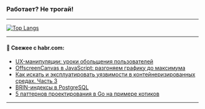 ### Работает? Не трогай!

---
<!--
#### 🛠️ Technical stack:

![Java](https://img.shields.io/badge/Java-informational?logo=Oracle&style=flat&logoColor=white&color=FF4500)
![Kotlin](https://img.shields.io/badge/Kotlin-informational?logo=Kotlin&style=flat&logoColor=white&color=774D97)
![TS](https://img.shields.io/badge/TypeScript-informational?logo=typeScript&style=flat&logoColor=black&color=017acc)
![Python](https://img.shields.io/badge/Python-informational?logo=Python&style=flat&logoColor=black&color=ffdd54) <br>
![Spring](https://img.shields.io/badge/Spring-informational?logo=Spring&style=flat&logoColor=white&color=6DB33F) 
![SpringBoot](https://img.shields.io/badge/SpringBoot-informational?logo=SpringBoot&style=flat&logoColor=white&color=6DB33F)
![Nest](https://img.shields.io/badge/NestJS-informational?logo=NestJS&style=flat&logoColor=white&color=E0234E) 
![NodeJS](https://img.shields.io/badge/NodeJS-informational?logo=node.js&style=flat&logoColor=white&color=70A760)<br>
![PostgreSQL](https://img.shields.io/badge/PostgreSQL-informational?logo=PostgreSQL&style=flat&logoColor=white&color=DAA520)
![MongoDB](https://img.shields.io/badge/MongoDB-informational?logo=MongoDB&style=flat&logoColor=white&color=870000)
![Apache](https://img.shields.io/badge/Apache-informational?logo=apache&style=flat&logoColor=white&color=f74e28)

___ 
-->

<!--- #### 🛠️ : --->

[![Top Langs](https://github-readme-stats-82jvfl3w3-advtsettinggmailcoms-projects.vercel.app/api/top-langs/?username=zloylis&langs_count=10&hide_title=true&title_color=e6edf3&size_weight=0.5&count_weight=0.5&layout=compact&hide_progress=true&hide_border=true&theme=dracula)](https://github.com/zloylis)

<!---


####  :octocat:&nbsp;&nbsp; Статистика:

![GitHub stats](https://github-readme-stats-u2qms2cxw-advtsettinggmailcoms-projects.vercel.app/api?username=zloylis&show_icons=true&hide_border=true&theme=dracula&title_color=e6edf3&include_all_commits=true&count_private=true&hide_rank=false&hide_title=true&rank_icon=github)
-->
---

#### 💬 Свежее с habr.com:

<!-- BLOG-POST-LIST:START -->
- [UX-манипуляции: уроки обольщения пользователей](https://habr.com/ru/articles/865868/?utm_source=habrahabr&utm_medium=rss&utm_campaign=865868)
- [OffscreenCanvas в JavaScript: разгоняем графику до максимума](https://habr.com/ru/companies/otus/articles/863634/?utm_source=habrahabr&utm_medium=rss&utm_campaign=863634)
- [Как искать и эксплуатировать уязвимости в контейнеризированных средах. Часть 3](https://habr.com/ru/companies/slurm/articles/865844/?utm_source=habrahabr&utm_medium=rss&utm_campaign=865844)
- [BRIN-индексы в PostgreSQL](https://habr.com/ru/companies/otus/articles/864896/?utm_source=habrahabr&utm_medium=rss&utm_campaign=864896)
- [5 паттернов проектирования в Go на примере котиков](https://habr.com/ru/companies/otus/articles/864748/?utm_source=habrahabr&utm_medium=rss&utm_campaign=864748)
<!-- BLOG-POST-LIST:END -->

---
